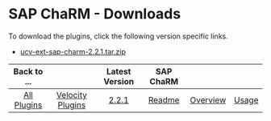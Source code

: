 
# SAP ChaRM - Downloads

To download the plugins, click the following version specific links.
- [ucv-ext-sap-charm-2.2.1.tar.zip](https://raw.githubusercontent.com/UrbanCode/IBM-UCV-PLUGINS/main/files/ucv-ext-sap-charm/ucv-ext-sap-charm:2.2.1.tar.7z.001)


|Back to ...||Latest Version|SAP ChaRM |||
| :---: | :---: | :---: | :---: | :---: | :---: |
|[All Plugins](../../index.md)|[Velocity Plugins](../README.md)|[2.2.1](https://raw.githubusercontent.com/UrbanCode/IBM-UCV-PLUGINS/main/files/ucv-ext-sap-charm/ucv-ext-sap-charm:2.2.1.tar.7z.001)|[Readme](README.md)|[Overview](overview.md)|[Usage](usage.md)|
